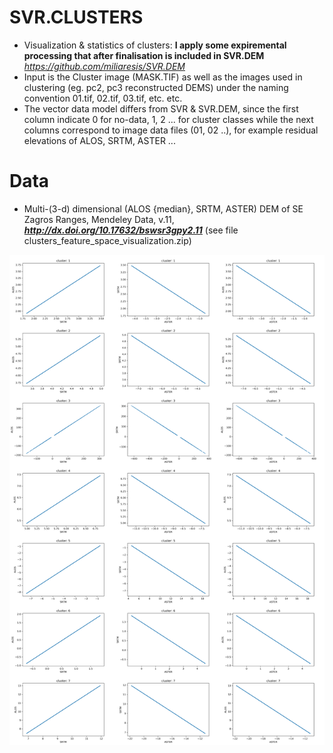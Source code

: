 # SVR.CLUSTERS
* Visualization &amp; statistics of clusters: **I apply some expiremental processing that after finalisation is included in SVR.DEM** _https://github.com/miliaresis/SVR.DEM_
* Input is the Cluster image (MASK.TIF) as well as the images used in clustering (eg. pc2, pc3 reconstructed DEMS) under the naming convention 01.tif, 02.tif, 03.tif, etc. etc.
* The vector data model differs from SVR & SVR.DEM, since the first column indicate 0 for no-data, 1, 2 ... for cluster classes 
while the next columns correspond to image data files (01, 02 ..), for example residual elevations of ALOS, SRTM, ASTER ...

# Data
  * Multi-(3-d) dimensional (ALOS {median}, SRTM, ASTER) DEM of SE Zagros Ranges, Mendeley Data, v.11, _**http://dx.doi.org/10.17632/bswsr3gpy2.11**_ (see file clusters_feature_space_visualization.zip)

![Example of output images](https://github.com/miliaresis/SVR.CLUSTERS/blob/master/mapping.png)
